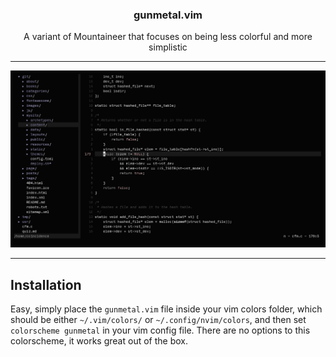 <h3 align="center">gunmetal.vim</h3>
<p align="center">A variant of Mountaineer that focuses on being less colorful and more simplistic</p>

***

![img](scrots/gunmetal.png)

***

## Installation

Easy, simply place the `gunmetal.vim` file inside your vim colors folder, which should be either `~/.vim/colors/` or `~/.config/nvim/colors`, and then set `colorscheme gunmetal` in your vim config file. There are no options to this colorscheme, it works great out of the box.
